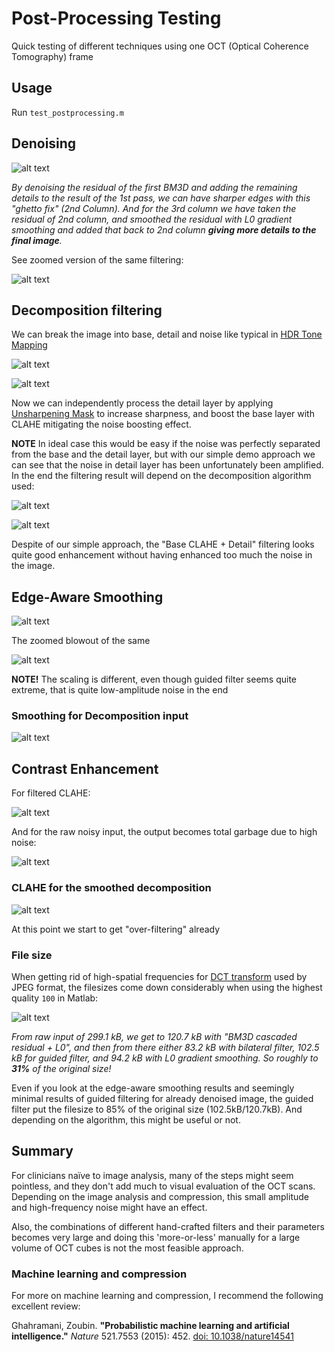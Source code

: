 # Post-Processing Testing

Quick testing of different techniques using one OCT (Optical Coherence Tomography) frame

## Usage

Run `test_postprocessing.m`

## Denoising

![alt text](https://github.com/petteriTeikari/OCT_processing/blob/master/testProcessing/images_output/denoising_comparison.png)

_By denoising the residual of the first BM3D and adding the remaining details to the result of the 1st pass, we can have sharper edges with this "ghetto fix" (2nd Column). And for the 3rd column we have taken the residual of 2nd column, and smoothed the residual with L0 gradient smoothing and added that back to 2nd column **giving more details to the final image**._

See zoomed version of the same filtering:

![alt text](https://github.com/petteriTeikari/OCT_processing/blob/master/testProcessing/images_output/denoising_comparison_zoom.png)

## Decomposition filtering

We can break the image into base, detail and noise like typical in [HDR Tone Mapping](http://cinescopophilia.com/temporally-coherent-local-tone-mapping-of-hdr-video-from-disney-research-hub/)

![alt text](https://github.com/petteriTeikari/OCT_processing/blob/master/testProcessing/images_output/decomposition_plot.png)

![alt text](https://github.com/petteriTeikari/OCT_processing/blob/master/testProcessing/images_output/decomposition_plot_zoom.png)

Now we can independently process the detail layer by applying [Unsharpening Mask](http://thegreyblog.blogspot.co.uk/2011/11/clarity-adjustment-local-contrast-in.html/) to increase sharpness, and boost the base layer with CLAHE mitigating the noise boosting effect.

**NOTE** In ideal case this would be easy if the noise was perfectly separated from the base and the detail layer, but with our simple demo approach we can see that the noise in detail layer has been unfortunately been amplified. In the end the filtering result will depend on the decomposition algorithm used:

![alt text](https://github.com/petteriTeikari/OCT_processing/blob/master/testProcessing/images_output/decomposition.png)

![alt text](https://github.com/petteriTeikari/OCT_processing/blob/master/testProcessing/images_output/decomposition_zoom.png)

Despite of our simple approach, the "Base CLAHE + Detail" filtering looks quite good enhancement without having enhanced too much the noise in the image.

## Edge-Aware Smoothing

![alt text](https://github.com/petteriTeikari/OCT_processing/blob/master/testProcessing/images_output/edgeawaresmoothing_comparison.png)

The zoomed blowout of the same

![alt text](https://github.com/petteriTeikari/OCT_processing/blob/master/testProcessing/images_output/edgeawaresmoothing_comparison_zoom.png)

**NOTE!** The scaling is different, even though guided filter seems quite extreme, that is quite low-amplitude noise in the end

### Smoothing for Decomposition input

![alt text](https://github.com/petteriTeikari/OCT_processing/blob/master/testProcessing/images_output/edgeawaresmoothing_comparison_from_decomp.png)

## Contrast Enhancement

For filtered CLAHE:

![alt text](https://github.com/petteriTeikari/OCT_processing/blob/master/testProcessing/images_output/clahe_filtered.png)

And for the raw noisy input, the output becomes total garbage due to high noise:

![alt text](https://github.com/petteriTeikari/OCT_processing/blob/master/testProcessing/images_output/clahe_raw.png)

### CLAHE for the smoothed decomposition

![alt text](https://github.com/petteriTeikari/OCT_processing/blob/master/testProcessing/images_output/clahe_filtered_from_decomp.png)

At this point we start to get "over-filtering" already

### File size

When getting rid of high-spatial frequencies for [DCT transform](https://users.cs.cf.ac.uk/Dave.Marshall/Multimedia/node231.html) used by JPEG format, the filesizes come down considerably when using the highest quality `100` in Matlab:

![alt text](https://github.com/petteriTeikari/OCT_processing/blob/master/testProcessing/images_output/filesize_comparison.png)

_From raw input of 299.1 kB, we get to 120.7 kB with "BM3D cascaded residual + L0", and then from there either 83.2 kB with bilateral filter, 102.5 kB for guided filter, and 94.2 kB with L0 gradient smoothing. So roughly to **31%** of the original size!_

Even if you look at the edge-aware smoothing results and seemingly minimal results of guided filtering for already denoised image, the guided filter put the filesize to 85% of the original size (102.5kB/120.7kB). And depending on the algorithm, this might be useful or not.

## Summary

For clinicians naïve to image analysis, many of the steps might seem pointless, and they don't add much to visual evaluation of the OCT scans. Depending on the image analysis and compression, this small amplitude and high-frequency noise might have an effect.

Also, the combinations of different hand-crafted filters and their parameters becomes very large and doing this 'more-or-less' manually for a large volume of OCT cubes is not the most feasible approach.

### Machine learning and compression

For more on machine learning and compression, I recommend the following excellent review:

Ghahramani, Zoubin. **"Probabilistic machine learning and artificial intelligence."** _Nature_ 521.7553 (2015): 452. [doi: 10.1038/nature14541](https://dx.doi.org/10.1038/nature14541)




